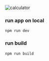 ![calculator](https://media.discordapp.net/attachments/1326895062092742677/1363813518385872956/image.png?ex=680765d1&is=68061451&hm=4c8fb49f27ed2b6afff47a1906e77a6582c4791155e0a8180ead043dfb5b2eee&=&format=webp&quality=lossless&width=615&height=776)

### run app on local

`npm run dev`

### run build

`npm run build`
